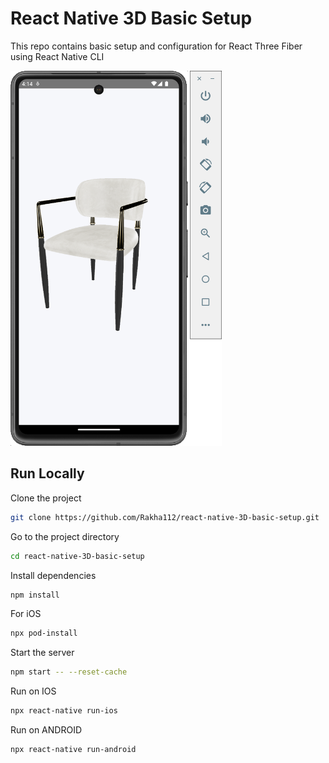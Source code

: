 # React Native 3D Basic Setup

This repo contains basic setup and configuration for React Three Fiber using React Native CLI

<img src="https://github.com/Rakha112/react-native-3D-basic-setup/blob/main/Demo.png" height="600">

## Run Locally

Clone the project

```bash
git clone https://github.com/Rakha112/react-native-3D-basic-setup.git
```

Go to the project directory

```bash
cd react-native-3D-basic-setup
```

Install dependencies

```bash
npm install
```

For iOS

```bash
npx pod-install
```

Start the server

```bash
npm start -- --reset-cache
```

Run on IOS

```bash
npx react-native run-ios
```

Run on ANDROID

```bash
npx react-native run-android
```
